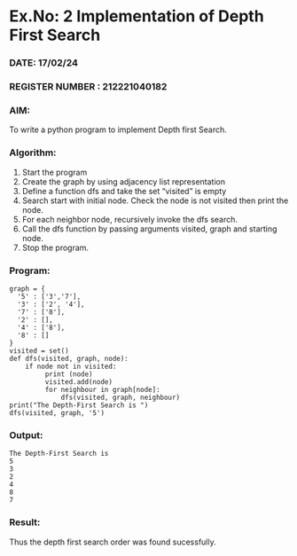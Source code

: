 # Ex.No: 2  Implementation of Depth First Search
### DATE: 17/02/24                                                                     
### REGISTER NUMBER : 212221040182
### AIM: 
To write a python program to implement Depth first Search. 
### Algorithm:
1. Start the program
2. Create the graph by using adjacency list representation
3. Define a function dfs and take the set “visited” is empty 
4. Search start with initial node. Check the node is not visited then print the node.
5. For each neighbor node, recursively invoke the dfs search.
6. Call the dfs function by passing arguments visited, graph and starting node.
7. Stop the program.
### Program:
```
graph = {
  '5' : ['3','7'],
  '3' : ['2', '4'],
  '7' : ['8'],
  '2' : [],
  '4' : ['8'],
  '8' : []
}
visited = set() 
def dfs(visited, graph, node): 
    if node not in visited:
         print (node)
         visited.add(node)
         for neighbour in graph[node]:
             dfs(visited, graph, neighbour)
print("The Depth-First Search is ")
dfs(visited, graph, '5')
```
### Output:
```
The Depth-First Search is
5
3
2
4
8
7
```
### Result:
Thus the depth first search order was found sucessfully.
